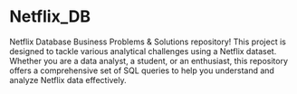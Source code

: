 # Netflix_DB
Netflix Database Business Problems &amp; Solutions repository! This project is designed to tackle various analytical challenges using a Netflix dataset. Whether you are a data analyst, a student, or an enthusiast, this repository offers a comprehensive set of SQL queries to help you understand and analyze Netflix data effectively.
